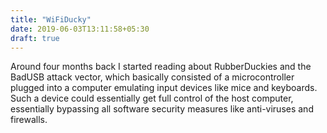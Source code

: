 ```yaml
---
title: "WiFiDucky"
date: 2019-06-03T13:11:58+05:30
draft: true
---
```


Around four months back I started reading about RubberDuckies and the BadUSB attack vector, which basically consisted of a microcontroller plugged into a computer emulating input devices like mice and keyboards. Such a device could essentially get full control of the host computer, essentially bypassing all software security measures like anti-viruses and firewalls.
